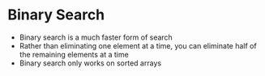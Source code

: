 # Binary Search

* Binary search is a much faster form of search
* Rather than eliminating one element at a time, you can eliminate half of the remaining elements at a time
* Binary search only works on sorted arrays
